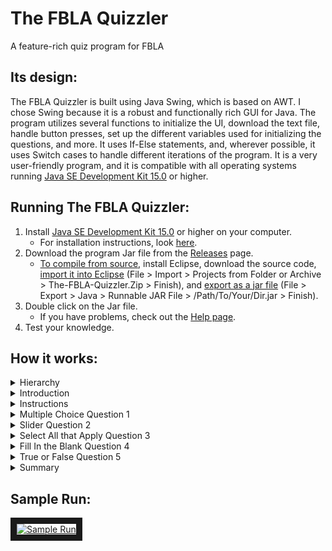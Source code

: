 # The FBLA Quizzler
A feature-rich quiz program for FBLA

## Its design:
The FBLA Quizzler is built using Java Swing, which is based on AWT. I chose Swing because it is a robust and functionally rich GUI for Java. The program utilizes several functions to initialize the UI, download the text file, handle button presses, set up the different variables used for initializing the questions, and more. It uses If-Else statements, and, wherever possible, it uses Switch cases to handle different iterations of the program. It is a very user-friendly program, and it is compatible with all operating systems running [Java SE Development Kit 15.0](https://www.oracle.com/java/technologies/javase-jdk15-downloads.html) or higher. 

## Running The FBLA Quizzler:
1. Install [Java SE Development Kit 15.0](https://www.oracle.com/java/technologies/javase-jdk15-downloads.html) or higher on your computer.
    - For installation instructions, look [here](https://docs.oracle.com/en/java/javase/15/install/overview-jdk-installation.html#GUID-8677A77F-231A-40F7-98B9-1FD0B48C346A). 
2. Download the program Jar file from the [Releases](https://github.com/Vishram1123/The-FBLA-Quizzler/releases/) page.
    - [To compile from source](https://youtube.com/playlist?list=PLBeYt0c7_kTdrO5ENnhuxAklMGseWpxVN), install Eclipse, download the source code, [import it into Eclipse](https://youtu.be/0u_8twbyNjY) (File > Import > Projects from Folder or Archive > The-FBLA-Quizzler.Zip > Finish), and [export as a jar file](https://youtu.be/U6C-e1QgWNU) (File > Export > Java > Runnable JAR File > /Path/To/Your/Dir.jar > Finish).
3. Double click on the Jar file. 
    - If you have problems, check out the [Help page](https://github.com/Vishram1123/The-FBLA-Quizzler/blob/main/Help.md).
4. Test your knowledge.

## How it works:
<details>
<summary>Hierarchy</summary>
<br>
<img src="https://github.com/Vishram1123/The-FBLA-Quizzler/blob/main/Resources%20(README.md%20and%20Help.md)/Slideshow/Hierarchy.png?raw=true">
</details>
<details>
<summary>Introduction</summary>
<br>
<img src="https://github.com/Vishram1123/The-FBLA-Quizzler/blob/main/Resources%20(README.md%20and%20Help.md)/Slideshow/Introduction.png?raw=true">
</details>
<details>
<summary>Instructions</summary>
<br>
<img src="https://github.com/Vishram1123/The-FBLA-Quizzler/blob/main/Resources%20(README.md%20and%20Help.md)/Slideshow/Instructions.png?raw=true">
</details>
<details>
<summary>Multiple Choice Question 1</summary>
<br>
<img src="https://github.com/Vishram1123/The-FBLA-Quizzler/blob/main/Resources%20(README.md%20and%20Help.md)/Slideshow/Multiple%20Choice%20Q1.png?raw=true">
</details>
<details>
<summary>Slider Question 2</summary>
<br>
<img src="https://github.com/Vishram1123/The-FBLA-Quizzler/blob/main/Resources%20(README.md%20and%20Help.md)/Slideshow/Slider%20Q2.png?raw=true">
</details>
<details>
<summary>Select All that Apply Question 3</summary>
<br>
<img src="https://github.com/Vishram1123/The-FBLA-Quizzler/blob/main/Resources%20(README.md%20and%20Help.md)/Slideshow/Select%20All%20that%20Apply%20Q3.png?raw=true">
</details>
<details>
<summary>Fill In the Blank Question 4</summary>
<br>
<img src="https://github.com/Vishram1123/The-FBLA-Quizzler/blob/main/Resources%20(README.md%20and%20Help.md)/Slideshow/Fill%20In%20the%20Blank%20Q4.png?raw=true">
</details>
<details>
<summary>True or False Question 5</summary>
<br>
<img src="https://github.com/Vishram1123/The-FBLA-Quizzler/blob/main/Resources%20(README.md%20and%20Help.md)/Slideshow/True%20or%20False%20Q5.png?raw=true">
</details>
<details>
<summary>Summary</summary>
<br>
<img src="https://github.com/Vishram1123/The-FBLA-Quizzler/blob/main/Resources%20(README.md%20and%20Help.md)/Slideshow/Results.png?raw=true">
</details>

## Sample Run:

<a href="http://www.youtube.com/watch?feature=player_embedded&v=f37uNpPXhSI
" target="_blank"><img src="http://img.youtube.com/vi/f37uNpPXhSI/0.jpg" 
alt="Sample Run" width="480" height="360" border="10" /></a>

